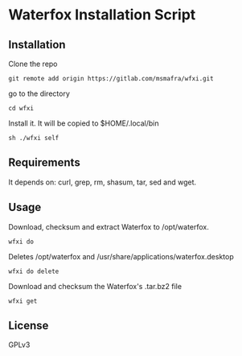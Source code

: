 # Waterfox Installation Script

## Installation
Clone the repo
```
git remote add origin https://gitlab.com/msmafra/wfxi.git
```
go to the directory
```
cd wfxi
```
Install it. It will be copied to $HOME/.local/bin
```
sh ./wfxi self
```

## Requirements
It depends on: curl, grep, rm, shasum, tar, sed and wget.

## Usage
Download, checksum and extract Waterfox to /opt/waterfox.
```
wfxi do
```
Deletes /opt/waterfox and /usr/share/applications/waterfox.desktop
```
wfxi do delete
```

Download and checksum the Waterfox's .tar.bz2 file
```
wfxi get

```

## License
GPLv3
